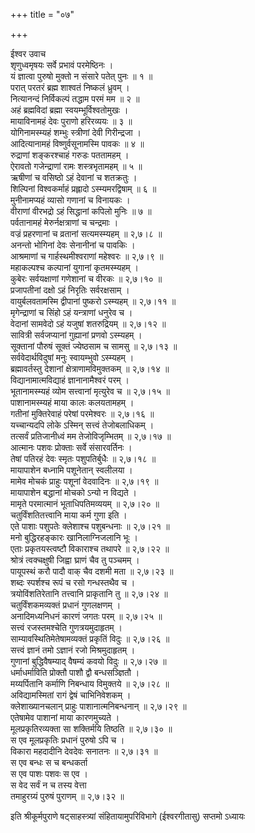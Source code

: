 +++
title = "०७"

+++

ईश्वर उवाच  
शृणुध्वमृषयः सर्वे प्रभावं परमेष्ठिनः ।  
यं ज्ञात्वा पुरुषो मुक्तो न संसारे पतेत् पुनः ॥ १ ॥  
परात् परतरं ब्रह्म शाश्वतं निष्कलं ध्रुवम् ।  
नित्यानन्दं निर्विकल्पं तद्धाम परमं मम ॥ २ ॥  
अहं ब्रह्मविदां ब्रह्मा स्वयम्भूर्विश्वतोमुखः ।  
मायाविनामहं देवः पुराणो हरिरव्ययः ॥ ३ ॥  
योगिनामस्म्यहं शम्भुः स्त्रीणां देवी गिरीन्द्रजा ।  
आदित्यानामहं विष्णुर्वसूनामस्मि पावकः ॥ ४ ॥  
रुद्राणां शङ्करश्चाहं गरुडः पततामहम् ।  
ऐरावतो गजेन्द्राणां रामः शस्त्रभृतामहम् ॥ ५ ॥  
ऋषीणां च वसिष्ठो ऽहं देवानां च शतक्रतुः ।  
शिल्पिनां विश्वकर्माहं प्रह्लादो ऽस्म्यमरद्विषाम् ॥ ६ ॥  
मुनीनामप्यहं व्यासो गणानां च विनायकः ।  
वीराणां वीरभद्रो ऽहं सिद्धानां कपिलो मुनिः ॥ ७ ॥  
पर्वतानामहं मेरुर्नक्षत्राणां च चन्द्रमाः ।  
वज्रं प्रहरणानां च व्रतानां सत्यमस्म्यहम् ॥ २,७।८ ॥  
अनन्तो भोगिनां देवः सेनानीनां च पावकिः ।  
आश्रमाणां च गार्हस्थमीश्वराणां महेश्वरः ॥ २,७।९ ॥  
महाकल्पश्च कल्पानां युगानां कृतमस्म्यहम् ।  
कुबेरः सर्वयक्षाणां गणेशानां च वीरकः ॥ २,७।१० ॥  
प्रजापतीनां दक्षो ऽहं निरृतिः सर्वरक्षसाम् ।  
वायुर्बलवतामस्मि द्वीपानां पुष्करो ऽस्म्यहम् ॥ २,७।११ ॥  
मृगेन्द्राणां च सिंहो ऽहं यन्त्राणां धनुरेव च ।  
वेदानां सामवेदो ऽहं यजुषां शतरुद्रियम् ॥ २,७।१२ ॥  
सावित्री सर्वजप्यानां गुह्यानां प्रणवो ऽस्म्यहम् ।  
सूक्तानां पौरुषं सूक्तं ज्येष्ठसाम च सामसु ॥ २,७।१३ ॥  
सर्ववेदार्थविदुषां मनुः स्वायम्भुवो ऽस्म्यहम् ।  
ब्रह्मावर्तस्तु देशानां क्षेत्राणामविमुक्तकम् ॥ २,७।१४ ॥  
विद्यानामात्मविद्याहं ज्ञानानामैश्वरं परम् ।  
भूतानामस्म्यहं व्योम सत्त्वानां मृत्युरेव च ॥ २,७।१५ ॥  
पाशानामस्म्यहं माया कालः कलयतामहम् ।  
गतीनां मुक्तिरेवाहं परेषां परमेश्वरः ॥ २,७।१६ ॥  
यच्चान्यदपि लोके ऽस्मिन् सत्त्वं तेजोबलाधिकम् ।  
तत्सर्वं प्रतिजानीध्वं मम तेजोविजृम्भितम् ॥ २,७।१७ ॥  
आत्मानः पशवः प्रोक्ताः सर्वे संसारवर्तिनः ।  
तेषां पतिरहं देवः स्मृतः पशुपतिर्बुधैः ॥ २,७।१८ ॥  
मायापाशेन बध्नामि पशूनेतान् स्वलीलया ।  
मामेव मोचकं प्राहुः पशूनां वेदवादिनः ॥ २,७।१९ ॥  
मायापाशेन बद्धानां मोचको ऽन्यो न विद्यते ।  
मामृते परमात्मानं भूताधिपतिमव्ययम् ॥ २,७।२० ॥  
चतुर्विंशतितत्त्वानि माया कर्म गुणा इति ।  
एते पाशाः पशुपतेः क्लेशाश्च पशुबन्धनाः ॥ २,७।२१ ॥  
मनो बुद्धिरहङ्कारः खानिलाग्निजलानि भूः ।  
एताः प्रकृतयस्त्वष्टौ विकाराश्च तथापरे ॥ २,७।२२ ॥  
श्रोत्रं त्वक्चक्षुषी जिह्वा घ्राणं चैव तु पञ्चमम् ।  
पायूपस्थं करौ पादौ वाक् चैव दशमी मता ॥ २,७।२३ ॥  
शब्दः स्पर्शश्च रूपं च रसो गन्धस्तथैव च ।  
त्रयोविंशतिरेतानि तत्त्वानि प्राकृतानि तु ॥ २,७।२४ ॥  
चतुर्विंशकमव्यक्तं प्रधानं गुणलक्षणम् ।  
अनादिमध्यनिधनं कारणं जगतः परम् ॥ २,७।२५ ॥  
सत्त्वं रजस्तमश्चेति गुणत्रयमुदाहृतम् ।  
साम्यावस्थितिमेतेषामव्यक्तं प्रकृतिं विदुः ॥ २,७।२६ ॥  
सत्त्वं ज्ञानं तमो ऽज्ञानं रजो मिश्रमुदाहृतम् ।  
गुणानां बुद्धिवैषम्याद् वैषम्यं कवयो विदुः ॥ २,७।२७ ॥  
धर्माधर्माविति प्रोक्तौ पाशौ द्वौ बन्धसञ्ज्ञितौ ।  
मय्यर्पितानि कर्माणि निबन्धाय विमुक्तये ॥ २,७।२८ ॥  
अविद्यामस्मितां रागं द्वेषं चाभिनिवेशकम् ।  
क्लेशाख्यानचलान् प्राहुः पाशानात्मनिबन्धनान् ॥ २,७।२९ ॥  
एतेषामेव पाशानां माया कारणमुच्यते ।  
मूलप्रकृतिरव्यक्ता सा शक्तिर्मयि तिष्ठति ॥ २,७।३० ॥  
स एव मूलप्रकृतिः प्रधानं पुरुषो ऽपि च ।  
विकारा महदादीनि देवदेवः सनातनः ॥ २,७।३१ ॥  
स एव बन्धः स च बन्धकर्ता  
स एव पाशः पशवः स एव ।  
स वेद सर्वं न च तस्य वेत्ता  
तमाहुरग्र्यं पुरुषं पुराणम् ॥ २,७।३२ ॥  
    
इति श्रीकूर्मपुराणे षट्साहस्त्र्यां संहितायामुपरिविभागे (ईश्वरगीतासु) सप्तमो ऽध्यायः
